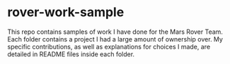 # rover-work-sample

This repo contains samples of work I have done for the Mars Rover Team. Each folder contains a project I had a large amount of ownership
over. My specific contributions, as well as explanations for choices I made, are detailed in README files inside each folder.
